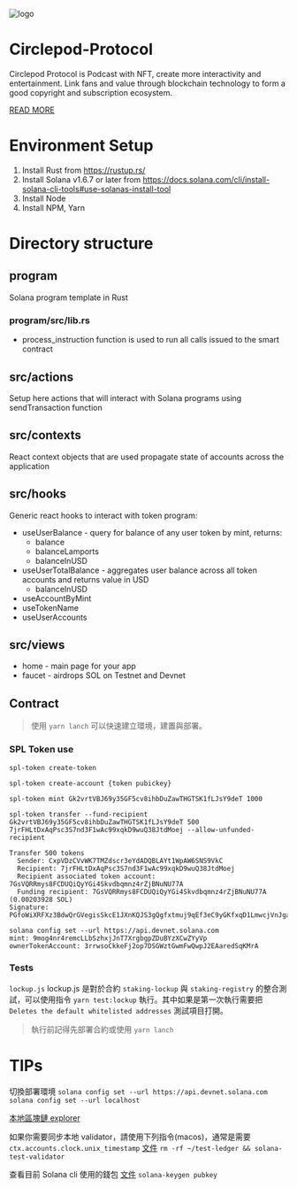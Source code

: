 ![logo](https://gitcdn.link/repo/Circelpod/Circlepod-Protocol/master/banner.png)

# Circlepod-Protocol
Circlepod Protocol is Podcast with NFT, create more interactivity and entertainment. Link fans and value through blockchain technology to form a good copyright and subscription ecosystem.

[READ MORE](https://xiaorangetech.gitbook.io/circlepod-protocol/)

# Environment Setup
1. Install Rust from https://rustup.rs/
2. Install Solana v1.6.7 or later from https://docs.solana.com/cli/install-solana-cli-tools#use-solanas-install-tool
3. Install Node
4. Install NPM, Yarn

# Directory structure

## program

Solana program template in Rust

### program/src/lib.rs
* process_instruction function is used to run all calls issued to the smart contract

## src/actions

Setup here actions that will interact with Solana programs using sendTransaction function

## src/contexts

React context objects that are used propagate state of accounts across the application

## src/hooks

Generic react hooks to interact with token program:
* useUserBalance - query for balance of any user token by mint, returns:
    - balance
    - balanceLamports
    - balanceInUSD
* useUserTotalBalance - aggregates user balance across all token accounts and returns value in USD
    - balanceInUSD
* useAccountByMint
* useTokenName
* useUserAccounts

## src/views

* home - main page for your app
* faucet - airdrops SOL on Testnet and Devnet

## Contract

> 使用 `yarn lanch` 可以快速建立環境，建置與部署。

### SPL Token use

`spl-token create-token`

`spl-token create-account {token pubickey}`

`spl-token mint Gk2vrtVBJ69y35GF5cv8ihbDuZawTHGTSK1fLJsY9deT 1000`

`spl-token transfer --fund-recipient Gk2vrtVBJ69y35GF5cv8ihbDuZawTHGTSK1fLJsY9deT 500 7jrFHLtDxAqPsc3S7nd3F1wAc99xqkD9wuQ38JtdMoej --allow-unfunded-recipient`

```
Transfer 500 tokens
  Sender: CxpVDzCVvWK7TMZdscr3eYdADQBLAYt1WpAW6SNS9VkC
  Recipient: 7jrFHLtDxAqPsc3S7nd3F1wAc99xqkD9wuQ38JtdMoej
  Recipient associated token account: 7GsVQRRmys8FCDUQiQyYGi4Skvdbqmnz4rZjBNuNU77A
  Funding recipient: 7GsVQRRmys8FCDUQiQyYGi4Skvdbqmnz4rZjBNuNU77A (0.00203928 SOL)
Signature: PGfoWiXRFXz3BdwQrGVegisSkcE1JXnKQJS3gQgfxtmuj9qEf3eC9yGKfxqD1LmwcjVnJgaTdh4imgBKG3Vawsq
```

```
solana config set --url https://api.devnet.solana.com
mint: 9mog4nr4remcLLbSzhxjJnT7XrgbgpZDuBYzXCwZYyVp
ownerTokenAccount: 3rrwsoCkkeFj2op7DSGWztGwmFwQwpJ2EAaredSqKMrA
```

### Tests

`lockup.js`
lockup.js 是對於合約 `staking-lockup` 與 `staking-registry` 的整合測試，可以使用指令 `yarn test:lockup` 執行。其中如果是第一次執行需要把 `Deletes the default whitelisted addresses` 測試項目打開。

> 執行前記得先部署合約或使用 `yarn lanch`

# TIPs

切換部署環境
`solana config set --url https://api.devnet.solana.com`
`solana config set --url localhost`

[本地區塊鏈 explorer](https://explorer.solana.com/?cluster=custom&customUrl=http%3A%2F%2Flocalhost%3A8899)

如果你需要同步本地 validator，請使用下列指令(macos)，通常是需要 `ctx.accounts.clock.unix_timestamp`
[文件](https://docs.solana.com/developing/test-validator)
`rm -rf ~/test-ledger && solana-test-validator`

查看目前 Solana cli 使用的錢包
[文件](https://docs.solana.com/cli/transfer-tokens)
`solana-keygen pubkey`
